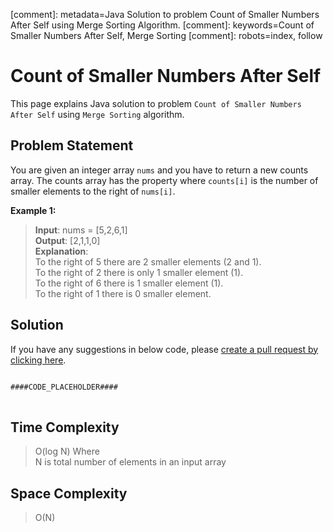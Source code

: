 [comment]: metadata=Java Solution to problem Count of Smaller Numbers After Self using Merge Sorting Algorithm.
[comment]: keywords=Count of Smaller Numbers After Self, Merge Sorting
[comment]: robots=index, follow


<h1>Count of Smaller Numbers After Self</h1>
<p>
This page explains Java solution to problem <code class="inline">Count of Smaller Numbers After Self</code> using <code class="inline">Merge Sorting</code> algorithm.
</p>


<h2 class="heading">Problem Statement</h2>
<p>
You are given an integer array <code class="inline">nums</code> and you have to return a new counts array. The counts array has the property where <code class="inline">counts[i]</code> is the number of smaller elements to the right of <code class="inline">nums[i]</code>.
</p>


<b>Example 1:</b>
<blockquote>
<p>
<b>Input</b>: nums = [5,2,6,1]<br/>
<b>Output</b>: [2,1,1,0]<br/>
<b>Explanation</b>: <br/>
To the right of 5 there are 2 smaller elements (2 and 1). <br />
To the right of 2 there is only 1 smaller element (1). <br />
To the right of 6 there is 1 smaller element (1). <br />
To the right of 1 there is 0 smaller element. <br />
</p>
</blockquote>


<h2 class="heading">Solution</h2>
If you have any suggestions in below code, please <a href="####LINK_PLACEHOLDER####" target="_blank" rel="noopener noreferrer" class="absolute">create a pull request by clicking here</a>.
<pre>
<code class="language-java">
####CODE_PLACEHOLDER####
</code>
</pre>


<h2 class="heading">Time Complexity</h2>
<blockquote>
<p>
O(log N) Where <br />
N is total number of elements in an input array
</p>
</blockquote>


<h2 class="heading">Space Complexity</h2>
<blockquote>
<p>O(N)</p>
</blockquote>